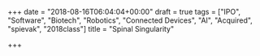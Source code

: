 +++
date = "2018-08-16T06:04:04+00:00"
draft = true
tags = ["IPO", "Software", "Biotech", "Robotics", "Connected Devices", "AI", "Acquired", "spievak", "2018class"]
title = "Spinal Singularity"

+++
